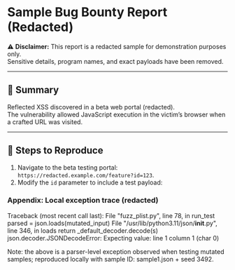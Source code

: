 # Sample Bug Bounty Report (Redacted)

⚠️ **Disclaimer:** This report is a redacted sample for demonstration purposes only.  
Sensitive details, program names, and exact payloads have been removed.  

---

## 🐞 Summary
Reflected XSS discovered in a beta web portal (redacted).  
The vulnerability allowed JavaScript execution in the victim’s browser when a crafted URL was visited.  

---

## 🔄 Steps to Reproduce
1. Navigate to the beta testing portal: `https://redacted.example.com/feature?id=123`.  
2. Modify the `id` parameter to include a test payload:  

### Appendix: Local exception trace (redacted)
Traceback (most recent call last):
  File "fuzz_plist.py", line 78, in run_test
    parsed = json.loads(mutated_input)
  File "/usr/lib/python3.11/json/__init__.py", line 346, in loads
    return _default_decoder.decode(s)
json.decoder.JSONDecodeError: Expecting value: line 1 column 1 (char 0)

Note: the above is a parser-level exception observed when testing mutated samples; reproduced locally with sample ID: sample1.json + seed 3492.
